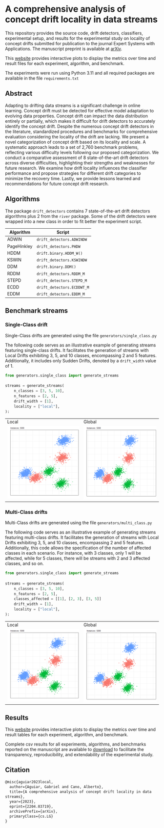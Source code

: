 # A comprehensive analysis of concept drift locality in data streams

This repository provides the source code, drift detectors, classifiers, experimental setup, and results for the experimental study on locality of concept drifts submitted for publication to the journal Expert Systems with Applications. The manuscript preprint is available at [arXiv](https://arxiv.org/abs/2204.03719).

This [website](https://gabrieljaguiar.github.io/comprehensive-concept-drift/) provides interactive plots to display the metrics over time and result files for each experiment, algorithm, and benchmark.

The experiments were run using Python 3.11 and all required packages are available in the file ``requirements.txt``

## Abstract

Adapting to drifting data streams is a significant challenge in online learning. Concept drift must be detected for effective model adaptation to evolving data properties. Concept drift can impact the data distribution entirely or partially, which makes it difficult for drift detectors to accurately identify the concept drift. Despite the numerous concept drift detectors in the literature, standardized procedures and benchmarks for comprehensive evaluation considering the locality of the drift are lacking. We present a novel categorization of concept drift based on its locality and scale. A systematic approach leads to a set of 2,760 benchmark problems, reflecting various difficulty levels following our proposed categorization. We conduct a comparative assessment of 8 state-of-the-art drift detectors across diverse difficulties, highlighting their strengths and weaknesses for future research. We examine how drift locality influences the classifier performance and propose strategies for different drift categories to minimize the recovery time. Lastly, we provide lessons learned and recommendations for future concept drift research.

## Algorithms
The package  `drift_detectors` contains 7 state-of-the-art drift detectors algorithms plus 2 from the `river` package. Some of the drift detectors were wrapped into a new class in order to fit better the experiment script.

|Algorithm|Script|
|--|--|
|ADWIN| `drift_detectors.ADWINDW`|
|PageHinkley| `drift_detectors.PHDW`|
|HDDM| `drift.binary.HDDM_W()`|
|KSWIN| `drift_detectors.KSWINDW`|
|DDM| `drift.binary.DDM()`|
|RDDM| `drift_detectors.RDDM_M`|
|STEPD| `drift_detectors.STEPD_M`|
|ECDD| `drift_detectors.ECDDWT_M`|
|EDDM| `drift_detectors.EDDM_M`|


## Benchmark streams

### Single-Class drift

<!-- ADD here how to use Single-Class part -->
Single-Class drifts are generated using the file ``generators/single_class.py``

The following code serves as an illustrative example of generating streams featuring single-class drifts. It facilitates the generation of streams with Local Drifts exhibiting 3, 5, and 10 classes, encompassing 2 and 5 features. Additionally, it includes only Sudden Drifts, denoted by a ``drift_width`` value of 1.

```python 
from generators.single_class import generate_streams

streams = generate_streams(
    n_classes = [3, 5, 10],
    n_features = [2, 5],
    drift_width = [1],
    locality = ["local"],
):

```


<table>
  <tr>
    <td>Local</td>
    <td>Global</td>
  </tr>
  <tr>
    <td valign="top"><img src="figures/single_local_drift.gif"></td>
    <td valign="top"><img src="figures/single_global_drift.gif"></td>
  </tr>
 </table>


### Multi-Class drifts

Multi-Class drifts are generated using the file ``generators/multi_class.py``

The following code serves as an illustrative example of generating streams featuring multi-class drifts. It facilitates the generation of streams with Local Drifts exhibiting 3, 5, and 10 classes, encompassing 2 and 5 features. Additionally, this code allows the specification of the number of affected classes in each scenario. For instance, with 3 classes, only 1 will be affected, while for 5 classes, there will be streams with 2 and 3 affected classes, and so on. 

```python 
from generators.single_class import generate_streams

streams = generate_streams(
    n_classes = [3, 5, 10],
    n_features = [2, 5],
    classes_affected = [[1], [2, 3], [3, 5]]
    drift_width = [1],
    locality = ["local"],
):

```


<table>
  <tr>
    <td>Local</td>
    <td>Global</td>
  </tr>
  <tr>
    <td valign="top"><img src="figures/multi_local_drift.gif"></td>
    <td valign="top"><img src="figures/multi_global_drift.gif"></td>
  </tr>
 </table>

## Results

This [website](https://gabrieljaguiar.github.io/comprehensive-concept-drift/) provides interactive plots to display the metrics over time and result tables for each experiment, algorithm, and benchmark.

Complete csv results for all experiments, algorithms, and benchmarks reported on the manuscript are available to [download](https://drive.google.com/drive/u/1/folders/1D0xy9u9bDgvGZTt_ZoioChVStM0JCtG7) to facilitate the transparency, reproducibility, and extendability of the experimental study.


## Citation
```
@misc{aguiar2023local,
  author={Aguiar, Gabriel and Cano, Alberto},
  title={A comprehensive analysis of concept drift locality in data streams},
  year={2023},
  eprint={2204.03719},
  archivePrefix={arXiv},
  primaryClass={cs.LG}
}
```
